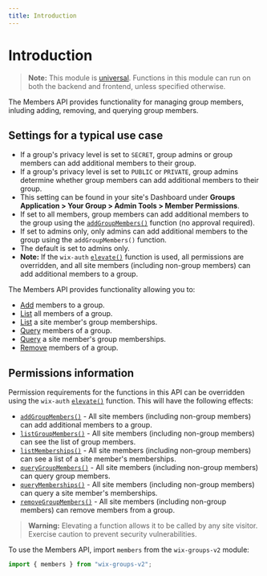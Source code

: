 ```yaml
---
title: Introduction
---
```


# Introduction

> **Note:** This module is
> [universal](/api-overview/api-versions#universal-modules).
> Functions in this module can run on both the backend and frontend,
> unless specified otherwise.

The Members API provides functionality for managing group members, inluding adding, removing, and querying group members.
 
## Settings for a typical use case
+ If a group's privacy level is set to `SECRET`, group admins or group members can add additional members to their group.
+ If a group's privacy level is set to `PUBLIC` or `PRIVATE`, group admins determine whether group members can add additional members to their group. 
+ This setting can be found in your site's Dashboard under **Groups Application > Your Group > Admin Tools > Member Permissions**. 
+ If set to all members, group members can add additional members to the group using the [`addGroupMembers()`](wix-groups-v2/members/addGroupMembers) function (no approval required). 
+ If set to admins only, only admins can add additional members to the group using the `addGroupMembers()` function.
+ The default is set to admins only. 
+ **Note:** If the `wix-auth` [`elevate()`](https://www.wix.com/velo/reference/wix-auth/elevate) function is used, all permissions are overridden, and all site members (including non-group members) can add additional members to a group. 

The Members API provides functionality allowing you to:
 + [Add](/members/add-group-members) members to a group. 
 + [List](/members/list-group-members) all members of a group. 
 + [List](/members/list-memberships) a site member's group memberships. 
 + [Query](/members/query-group-members) members of a group. 
 + [Query](/members/query-memberships) a site member's group memberships. 
 + [Remove](/members/remove-group-members) members of a group.   

## Permissions information
Permission requirements for the functions in this API can be overridden using the `wix-auth` [`elevate()`](https://www.wix.com/velo/reference/wix-auth/elevate) function. This will have the following effects:
 + [`addGroupMembers()`](/members/add-group-members) - All site members (including non-group members) can add additional members to a group.
 + [`listGroupMembers()`](wix-groups-v2/members/listGroupMembers) - All site members (including non-group members) can see the list of group members.
 + [`listMemberships()`](wix-groups-v2/members/listMemberships) - All site members (including non-group members) can see a list of a site member's memberships.
 + [`queryGroupMembers()`](wix-groups-v2/members/queryGroupMembers) - All site members (including non-group members) can query group members.
 + [`queryMemberships()`](wix-groups-v2/members/queryMemberships) - All site members (including non-group members) can query a site member's memberships.
 + [`removeGroupMembers()`](wix-groups-v2/members/removeGroupMembers) - All site members (including non-group members) can remove members from a group.

<blockquote class='warning'>
<p><strong>Warning:</strong> Elevating a function allows it to be called by any site visitor. Exercise caution to prevent security vulnerabilities.</p>
</blockquote>

To use the Members API, import `members` from the `wix-groups-v2` module:

```javascript
import { members } from "wix-groups-v2";
```

